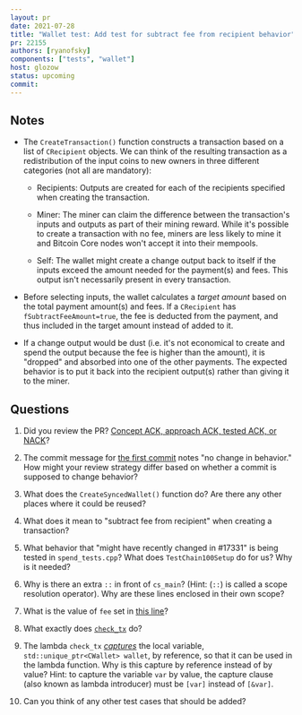 ```yaml
---
layout: pr
date: 2021-07-28
title: "Wallet test: Add test for subtract fee from recipient behavior"
pr: 22155
authors: [ryanofsky]
components: ["tests", "wallet"]
host: glozow
status: upcoming
commit:
---
```


## Notes

- The `CreateTransaction()` function constructs a transaction based on a list of `CRecipient` objects. We can
  think of the resulting transaction as a redistribution of the input coins to new owners in three
  different categories (not all are mandatory):

  - Recipients: Outputs are created for each of the recipients specified when creating the transaction.

  - Miner: The miner can claim the difference between the transaction's inputs and outputs as part of their
    mining reward. While it's possible to create a transaction with no fee, miners are less likely to
    mine it and Bitcoin Core nodes won't accept it into their mempools.

  - Self: The wallet might create a change output back to itself if the inputs exceed the amount needed for
    the payment(s) and fees. This output isn't necessarily present in every transaction.

- Before selecting inputs, the wallet calculates a *target amount* based on the total payment
  amount(s) and fees. If a `CRecipient` has `fSubtractFeeAmount=true`, the fee is deducted from the
  payment, and thus included in the target amount instead of added to it.

- If a change output would be dust (i.e. it's not economical to create and spend the output because the
  fee is higher than the amount), it is "dropped" and absorbed into one of the other payments.
  The expected behavior is to put it back into the recipient output(s) rather than giving it to the miner.


## Questions

1. Did you review the PR? [Concept ACK, approach ACK, tested ACK, or NACK](https://github.com/bitcoin/bitcoin/blob/master/CONTRIBUTING.md#peer-review)?

2. The commit message for [the first
   commit](https://github.com/bitcoin/bitcoin/pull/22155/commits/2565478c813fb7278153b113de4b9338fc186872)
   notes "no change in behavior." How might your review strategy differ based on whether a commit is
   supposed to change behavior?

3. What does the `CreateSyncedWallet()` function do? Are there any other places where it could be
   reused?

4. What does it mean to "subtract fee from recipient" when creating a transaction?

5. What behavior that "might have recently changed in #17331" is being tested in `spend_tests.cpp`?
   What does `TestChain100Setup` do for us? Why is it needed?

6. Why is there an extra `::` in front of `cs_main`? (Hint: (`::`) is called a scope resolution operator). Why are these lines enclosed in their own scope?

7. What is the value of `fee` set in [this
   line](https://github.com/bitcoin/bitcoin/blob/fe6dc76b7c9c5405f37464a3b19fcf82aaf22861/src/wallet/test/spend_tests.cpp#L44)?

8. What exactly does
   [`check_tx`](https://github.com/bitcoin/bitcoin/blob/fe6dc76b7c9c5405f37464a3b19fcf82aaf22861/src/wallet/test/spend_tests.cpp#L25-L40)
   do?

9. The lambda `check_tx`
   [_captures_](https://en.cppreference.com/w/cpp/language/lambda#Lambda_capture) the local variable,
   `std::unique_ptr<CWallet> wallet`, by reference, so that it can be used in the lambda function. Why
   is this capture by reference instead of by value? Hint: to capture the variable `var` by value, the
   capture clause (also known as lambda introducer) must be `[var]` instead of `[&var]`.

10. Can you think of any other test cases that should be added?

<!-- TODO: After meeting, uncomment and add meeting log between the irc tags
## Meeting Log

{% irc %}
{% endirc %}
-->
